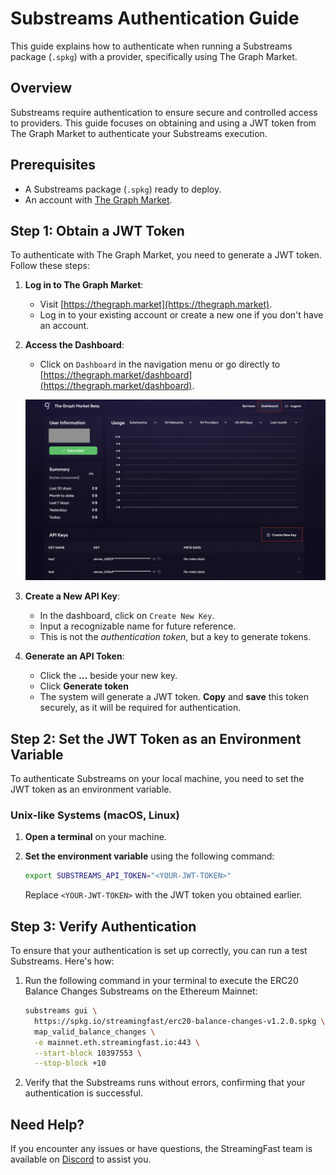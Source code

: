 # Substreams Authentication Guide

This guide explains how to authenticate when running a Substreams package (`.spkg`) with a provider, specifically using The Graph Market.

## Overview

Substreams require authentication to ensure secure and controlled access to providers. This guide focuses on obtaining and using a JWT token from The Graph Market to authenticate your Substreams execution.

## Prerequisites

- A Substreams package (`.spkg`) ready to deploy.
- An account with [The Graph Market](https://thegraph.market).

## Step 1: Obtain a JWT Token

To authenticate with The Graph Market, you need to generate a JWT token. Follow these steps:

1. **Log in to The Graph Market**: 
   - Visit [https://thegraph.market](https://thegraph.market).
   - Log in to your existing account or create a new one if you don't have an account.

2. **Access the Dashboard**: 
   - Click on `Dashboard` in the navigation menu or go directly to [https://thegraph.market/dashboard](https://thegraph.market/dashboard).

   ![Dashboard](../../.gitbook/assets/intro/thegraphmarket.png)

3. **Create a New API Key**:
   - In the dashboard, click on `Create New Key`.
   - Input a recognizable name for future reference.
   - This is not the _authentication token_, but a key to generate tokens.

4. **Generate an API Token**:
   - Click the **...** beside your new key.
   - Click **Generate token**
   - The system will generate a JWT token. **Copy** and **save** this token securely, as it will be required for authentication.

## Step 2: Set the JWT Token as an Environment Variable

To authenticate Substreams on your local machine, you need to set the JWT token as an environment variable.

### Unix-like Systems (macOS, Linux)

1. **Open a terminal** on your machine.

2. **Set the environment variable** using the following command:

   ```bash
   export SUBSTREAMS_API_TOKEN="<YOUR-JWT-TOKEN>"
   ```

   Replace `<YOUR-JWT-TOKEN>` with the JWT token you obtained earlier.

## Step 3: Verify Authentication

To ensure that your authentication is set up correctly, you can run a test Substreams. Here's how:

1. Run the following command in your terminal to execute the ERC20 Balance Changes Substreams on the Ethereum Mainnet:

   ```bash
   substreams gui \
     https://spkg.io/streamingfast/erc20-balance-changes-v1.2.0.spkg \
     map_valid_balance_changes \
     -e mainnet.eth.streamingfast.io:443 \
     --start-block 10397553 \
     --stop-block +10
   ```

2. Verify that the Substreams runs without errors, confirming that your authentication is successful.

## Need Help?

If you encounter any issues or have questions, the StreamingFast team is available on [Discord](https://discord.gg/jZwqxJAvRs) to assist you.
